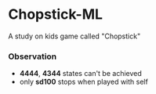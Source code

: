 # Chopstick-ML
A study on kids game called "Chopstick"

### Observation 
- **4444**, **4344** states can't be achieved
- only **sd100** stops when played with self 